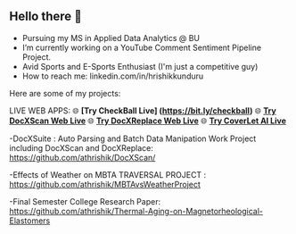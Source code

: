 ## Hello there 👋

-  Pursuing my MS in Applied Data Analytics @ BU
-  I’m currently working on a YouTube Comment Sentiment Pipeline Project.
-  Avid Sports and E-Sports Enthusiast (I'm just a competitive guy)
-  How to reach me: linkedin.com/in/hrishikkunduru

Here are some of my projects:

LIVE WEB APPS:
🌐 **[Try CheckBall Live] (https://bit.ly/checkball)**
🌐 **[Try DocXScan Web Live](https://docxscan-web.streamlit.app/)**
🌐 **[Try DocXReplace Web Live](https://docxreplace-web.streamlit.app/)**
🌐 **[Try CoverLet AI Live](https://coverlet.streamlit.app/)**

-DocXSuite : Auto Parsing and Batch Data Manipation Work Project including DocXScan and DocXReplace: https://github.com/athrishik/DocXScan/

-Effects of Weather on MBTA TRAVERSAL PROJECT : https://github.com/athrishik/MBTAvsWeatherProject

-Final Semester College Research Paper: https://github.com/athrishik/Thermal-Aging-on-Magnetorheological-Elastomers

